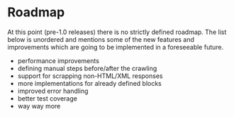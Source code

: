 # Roadmap
At this point (pre-1.0 releases) there is no strictly defined roadmap. The list
below is unordered and mentions some of the new features and improvements which
are going to be implemented in a foreseeable future.

- performance improvements
- defining manual steps before/after the crawling
- support for scrapping non-HTML/XML responses
- more implementations for already defined blocks
- improved error handling
- better test coverage
- way way more
